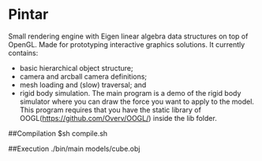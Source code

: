 # Pintar
Small rendering engine with Eigen linear algebra data structures on top of OpenGL. Made for prototyping interactive graphics solutions. It currently contains:
* basic hierarchical object structure;
* camera and arcball camera definitions;
* mesh loading and (slow) traversal; and 
* rigid body simulation. 
The main program is a demo of the rigid body simulator where you can draw the force you want to apply to the model.
This program requires that you have the static library of OOGL(https://github.com/Overv/OOGL/) inside the lib folder.

##Compilation
$sh compile.sh

##Execution
./bin/main models/cube.obj
